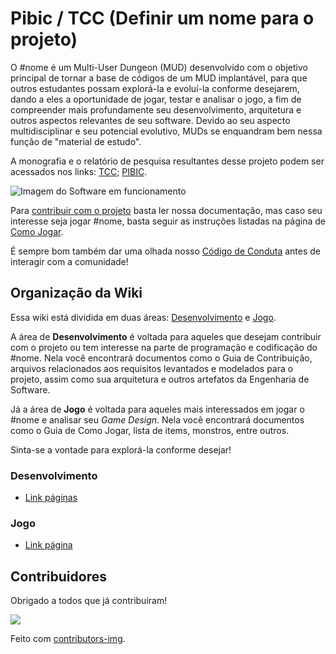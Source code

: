 # Pibic / TCC (Definir um nome para o projeto)

O #nome é um Multi-User Dungeon (MUD) desenvolvido com o objetivo principal de tornar a base de códigos de um MUD implantável, para que outros estudantes possam explorá-la e evoluí-la conforme desejarem, dando a eles a oportunidade de jogar, testar e analisar o jogo, a fim de compreender mais profundamente seu desenvolvimento, arquitetura e outros aspectos relevantes de seu software. Devido ao seu aspecto multidisciplinar e seu potencial evolutivo, MUDs se enquandram bem nessa função de "material de estudo".

A monografia e o relatório de pesquisa resultantes desse projeto podem ser acessados nos links: [TCC](); [PIBIC]().

![Imagem do Software em funcionamento]()

Para [contribuir com o projeto](/contributionGuide.md) basta ler nossa documentação, mas caso seu interesse seja jogar #nome, basta seguir as instruções listadas na página de [Como Jogar](https://iurisevero.github.io/Pibic/).

É sempre bom também dar uma olhada nosso [Código de Conduta](https://iurisevero.github.io/Pibic/) antes de interagir com a comunidade!

## Organização da Wiki

Essa wiki está dividida em duas áreas: [Desenvolvimento]() e [Jogo](). 

A área de **Desenvolvimento** é voltada para aqueles que desejam contribuir com o projeto ou tem interesse na parte de programação e codificação do #nome. Nela você encontrará documentos como o Guia de Contribuição, arquivos relacionados aos requisitos levantados e modelados para o projeto, assim como sua arquitetura e outros artefatos da Engenharia de Software. 

Já a área de **Jogo** é voltada para aqueles mais interessados em jogar o #nome e analisar seu _Game Design_. Nela você encontrará documentos como o Guia de Como Jogar, lista de items, monstros, entre outros.

Sinta-se a vontade para explorá-la conforme desejar!

### Desenvolvimento

* [Link páginas]()

### Jogo

* [Link página]()


## Contribuidores

Obrigado a todos que já contribuiram!

<a href = "https://github.com/iurisevero/Pibic/graphs/contributors">
  <img src = "https://contrib.rocks/image?repo = iurisevero/Pibic"/>
</a>

Feito com [contributors-img](https://contrib.rocks).

